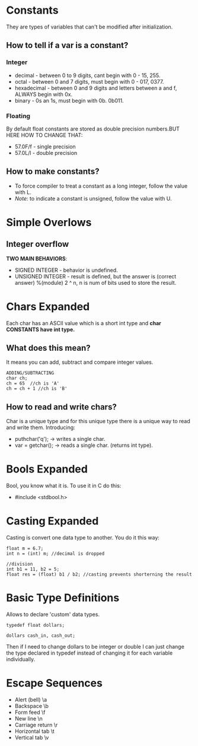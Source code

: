 # Constants
They are types of variables that can't be modified after initialization. 
## How to tell if a var is a constant?
### Integer 
- decimal - between 0 to 9 digits, cant begin with 0 - 15, 255.
- octal - between 0 and 7 digits, must begin with 0 - 017, 0377.
- hexadecimal - between 0 and 9 digits and letters between a and f, ALWAYS begin with 0x.
 - binary - 0s an 1s, must begin with 0b. 0b011.

### Floating
By default float constants are stored as double precision numbers.BUT HERE HOW TO CHANGE THAT:
- 57.0F/f - single precision
- 57.0L/l - double precision

## How to make constants?
- To force compiler to treat a constant as a long integer, follow the value with L.
- *Note*: to indicate a constant is unsigned, follow the value with U.

# Simple Overlows
## Integer overflow
**TWO MAIN BEHAVIORS**:
- SIGNED INTEGER - behavior is undefined.
- UNSIGNED INTEGER - result is defined, but the answer is (correct answer) %(module) 2 ^ n, n is num of bits used to store the result.

# Chars Expanded
Each char has an ASCII value which is a short int type and **char CONSTANTS have int type.**
## What does this mean?
It means you can add, subtract and compare integer values. 
```
ADDING/SUBTRACTING
char ch;
ch = 65  //ch is 'A'
ch = ch + 1 //ch is 'B'
```
## How to read and write chars?
Char is a unique type and for this unique type there is a unique way to read and write them. Introducing:
- puthchar('q'); -> writes a single char.
- var = getchar(); -> reads a single char. (returns int type).

# Bools Expanded
Bool, you know what it is. To use it in C do this:
- #include <stdbool.h>

# Casting Expanded
Casting is convert one data type to another. You do it this way:
```
float m = 6.7;
int n = (int) m; //decimal is dropped

//division
int b1 = 11, b2 = 5;
float res = (float) b1 / b2; //casting prevents shorterning the result
```

# Basic Type Definitions 
Allows to declare 'custom' data types.
```
typedef float dollars;

dollars cash_in, cash_out;
```
Then if I need to change dollars to be integer or double I can just change the type declared in typedef instead of changing it for each variable individually.

# Escape Sequences
- Alert (bell) \a
- Backspace \b
- Form feed \f
- New line \n
- Carriage return \r
- Horizontal tab \t
- Vertical tab \v